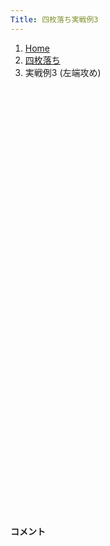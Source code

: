 ```yaml
---
Title: 四枚落ち実戦例3
---
```

<nav aria-label="breadcrumb">
  <ol class="breadcrumb mb-3">
    <li class="breadcrumb-item"><a href="/shogi-beginners/">Home</a></li>
    <li class="breadcrumb-item"><a href="/shogi-beginners/4mai/">四枚落ち</a></li>
    <li class="breadcrumb-item active" aria-current="page">実戦例3 (左端攻め)</li>
  </ol>
</nav>
<div class="row">
  <div class="col-lg-1"></div>
  <div class="col-sm" tabindex="-1">
    <script id="example-kif" type="kif">
手合割：四枚落ち
下手：下手
上手：上手
手数----指手---------消費時間--
*<ruby>左端<rt>ひだりはし</rt></ruby><ruby>攻<rt>せ</rt></ruby>めの<ruby>勝<rt>か</rt></ruby>ち<ruby>方<rt>かた</rt></ruby>をおぼえましょう。
*<div class="text-center"><img class="img-fluid pt-3 w-50" src="/shogi-beginners/img/cat24.png"></div>
   1 ６二銀(71)
*これから<ruby>並<rt>なら</rt></ruby>べる<ruby>左端<rt>ひだりはし</rt></ruby><ruby>攻<rt>せ</rt></ruby>め<ruby>定跡<rt>じょうせき</rt></ruby>は<ruby>勝<rt>か</rt></ruby>ち<ruby>切<rt>き</rt></ruby>るのが<ruby>大変<rt>たいへん</rt></ruby>なので、あまりおすすめしません。
   2 ７六歩(77)
   3 ５四歩(53)
   4 ２六歩(27)
   5 ５三銀(62)
   6 ２五歩(26)
   7 ３二金(41)
   8 ２四歩(25)
   9 同　歩(23)
  10 同　飛(28)
  11 ２三歩打
  12 ２八飛(24)
  13 ５二玉(51)
  14 ９六歩(97)
*<ruby>上手<rt>うわて</rt></ruby>の<ruby>駒<rt>こま</rt></ruby>が<ruby>右<rt>みぎ</rt></ruby>に<ruby>偏<rt>かたよ</rt></ruby>っているので、<ruby>左端<rt>ひだりはし</rt></ruby>から<ruby>攻<rt>せ</rt></ruby>めてみます。
  15 ７四歩(73)
  16 ９五歩(96)
  17 ７二金(61)
  18 ９四歩(95)
  19 同　歩(93)
  20 ９二歩打
*２<ruby>筋<rt>すじ</rt></ruby>で<ruby>手<rt>て</rt></ruby>に<ruby>入<rt>い</rt></ruby>れた<ruby>歩<rt>ふ</rt></ruby>で、と<ruby>金<rt>きん</rt></ruby><ruby>作<rt>つく</rt></ruby>りを<ruby>目<rt>め</rt></ruby><ruby>指<rt>ざ</rt></ruby>します。
  21 ７三桂(81)
  22 ９一歩成(92)
  23 ８二金(72)
  24 ６六角(88)
*☗<ruby>９四<rt>きゅうよん</rt></ruby><ruby>香<rt>きょう</rt></ruby>をねらいます。
  25 ６四銀(53)
*<ruby>油断<rt>ゆだん</rt></ruby>のならない<ruby>手<rt>て</rt></ruby>で、☗<ruby>９四<rt>きゅうよん</rt></ruby><ruby>香<rt>きょう</rt></ruby>は☖<ruby>６五<rt>ろくごー</rt></ruby><ruby>銀<rt>ぎん</rt></ruby>で<ruby>困<rt>こま</rt></ruby>ります。
  26 ９八飛(28)
*<ruby>仕方<rt>しかた</rt></ruby>ないので☗<ruby>９八<rt>きゅうはち</rt></ruby><ruby>飛<rt>ひ</rt></ruby>から、<ruby>強行<rt>きょうこう</rt></ruby><ruby>突破<rt>とっぱ</rt></ruby>します。
  27 ６五銀(64)
  28 ９四飛(98)
  29 ６六銀(65)
  30 ９二と(91)
  31 ６七銀成(66)
  32 ８二と(92)
*<ruby>飛車<rt>ひしゃ</rt></ruby>は<ruby>成<rt>な</rt></ruby>れそうですが、<ruby>銀桂<rt>ぎんけい</rt></ruby>をさばかれ<ruby>角<rt>かく</rt></ruby>も<ruby>取<rt>と</rt></ruby>られているので、ギリギリの<ruby>変化<rt>へんか</rt></ruby>です。
  33 ６五桂(73)
*<ruby>問題<rt>もんだい</rt></ruby>: <ruby>次<rt>つぎ</rt></ruby>の<ruby>手<rt>て</rt></ruby>を<ruby>考<rt>かんが</rt></ruby>えてみましょう。
*<div><img class="img-fluid" src="/shogi-beginners/img/cat2.png"></div>
  34 ６八銀(79)
*<ruby>次<rt>つぎ</rt></ruby>に☖<ruby>５七<rt>ごーなな</rt></ruby><ruby>桂<rt>けい</rt></ruby><ruby>不成<rt>ふなり</rt></ruby>とされると<ruby>大変<rt>たいへん</rt></ruby>です。それを<ruby>防<rt>ふせ</rt></ruby>ぐ<ruby>絶対手<rt>ぜったいしゅ</rt></ruby>です。
  35 ５七桂成(65)
  36 ６七銀(68)
  37 同　成桂(57)
  38 ６八歩打
*ていねいに<ruby>駒<rt>こま</rt></ruby>を<ruby>追<rt>お</rt></ruby>い<ruby>返<rt>かえ</rt></ruby>しておきます。
  39 ５七成桂(67)
*<ruby>問題<rt>もんだい</rt></ruby>: <ruby>次<rt>つぎ</rt></ruby>の<ruby>手<rt>て</rt></ruby>を<ruby>考<rt>かんが</rt></ruby>えてみましょう。
*<div><img class="img-fluid" src="/shogi-beginners/img/cat2.png"></div>
  40 ７四飛(94)
*☗<ruby>５四<rt>ごーよん</rt></ruby><ruby>飛<rt>ひ</rt></ruby>もねらっており、☗<ruby>９二<rt>きゅうにい</rt></ruby><ruby>飛成<rt>ひなり</rt></ruby>よりいいです。
  41 ５三玉(52)
*<ruby>問題<rt>もんだい</rt></ruby>: <ruby>次<rt>つぎ</rt></ruby>の<ruby>手<rt>て</rt></ruby>を<ruby>考<rt>かんが</rt></ruby>えてみましょう。
*<div><img class="img-fluid" src="/shogi-beginners/img/cat2.png"></div>
  42 ４五銀打
*<ruby>逃<rt>に</rt></ruby>げ<ruby>道<rt>みち</rt></ruby>をふさぎながら☗<ruby>５四<rt>ごーよん</rt></ruby><ruby>飛<rt>ひ</rt></ruby>をねらった<ruby>好手<rt>こうしゅ</rt></ruby>です。
  43 ３四歩(33)
*<ruby>問題<rt>もんだい</rt></ruby>: <ruby>次<rt>つぎ</rt></ruby>の<ruby>手<rt>て</rt></ruby>を<ruby>考<rt>かんが</rt></ruby>えてみましょう。<ruby>難問<rt>なんもん</rt></ruby>。
*<div><img class="img-fluid" src="/shogi-beginners/img/cat2.png"></div>
  44 ７二飛成(74)
*ノータイムで☗<ruby>５四<rt>ごーよん</rt></ruby><ruby>飛<rt>ひ</rt></ruby>は、☖<ruby>４二<rt>よんにい</rt></ruby><ruby>玉<rt>ぎょく</rt></ruby>☗<ruby>５七<rt>ごーなな</rt></ruby><ruby>飛<rt>ひ</rt></ruby>☖<ruby>６六角<rt>ろくろくかく</rt></ruby>で<ruby>大変<rt>たいへん</rt></ruby>です。またどこかで☖<ruby>３三<rt>さんさん</rt></ruby><ruby>玉<rt>ぎょく</rt></ruby>とされると、<ruby>上手<rt>うわて</rt></ruby><ruby>玉<rt>ぎょく</rt></ruby>がつかまりません。<ruby>逃<rt>に</rt></ruby>げ<ruby>道<rt>みち</rt></ruby>をふさぐ☗<ruby>７二<rt>ななにい</rt></ruby><ruby>飛成<rt>ひなり</rt></ruby>が<ruby>絶妙手<rt>ぜつみょうしゅ</rt></ruby>です。
  45 ５二銀打
*☖<ruby>４二金<rt>よんにいきん</rt></ruby>は☗<ruby>５五金<rt>ごーごーきん</rt></ruby>で<ruby>受<rt>う</rt></ruby>けなしなので、これしか<ruby>手<rt>て</rt></ruby>がありません。
  46 ５四銀(45)
  47 同　玉(53)
  48 ５二龍(72)
  49 ５三歩打
  50 ４六銀打
  51 ６六角打
  52 ７七金打
  53 １一角(66)
  54 ５七銀(46)
  55 ４四玉(54)
*<ruby>問題<rt>もんだい</rt></ruby>: <ruby>次<rt>つぎ</rt></ruby>の<ruby>手<rt>て</rt></ruby>を<ruby>考<rt>かんが</rt></ruby>えてみましょう。<ruby>難問<rt>なんもん</rt></ruby>。
*<div><img class="img-fluid" src="/shogi-beginners/img/cat2.png"></div>
  56 ２二歩打
*<ruby>王<rt>おう</rt></ruby>の<ruby>逃<rt>に</rt></ruby>げ<ruby>道<rt>みち</rt></ruby>をふさぐ<ruby>好手<rt>こうしゅ</rt></ruby>です。
  57 同　角(11)
  58 ４六銀(57)
  59 ２四歩(23)
  60 ２三歩打
  61 １一角(22)
  62 ４五桂打
  63 ３五歩(34)
  64 ５三桂成(45)
  65 ５六歩打
  66 ６七金(77)
  67 ３四玉(44)
  68 ４三成桂(53)
  69 同　金(32)
  70 ３五銀(46)
  71 ３三玉(34)
  72 １二龍(52)
  73 ５五桂打
  74 １一龍(12)
  75 ６七桂(55)
  76 同　歩(68)
  77 ５七歩成(56)
  78 ２一龍(11)
  79 ４二玉(33)
  80 ７五角打
*こまで<ruby>進<rt>すす</rt></ruby>んでやっと<ruby>勝<rt>か</rt></ruby>ちが<ruby>見<rt>み</rt></ruby>えてきました。
  81 ６四歩(63)
  82 ５七角(75)
  83 ５六歩打
  84 ９三角成(57)
  85 ５七金打
  86 ２二歩成(23)
  87 ５二玉(42)
  88 ３一龍(21)
  89 ６五歩(64)
  90 ６四桂打
  91 ６二玉(52)
  92 ７二と(82)
  93 ６三玉(62)
  94 ５二銀打
  95 ６四玉(63)
  96 ７五馬(93)
  97 ５五玉(64)
  98 ４六銀(35)
  99 ４四玉(55)
 100 ３五龍(31)
 101 ５四玉(44)
 102 ４五龍(35)
 *ぬるい<ruby>手<rt>て</rt></ruby>は<ruby>指<rt>さ</rt></ruby>せず、また<ruby>手<rt>て</rt></ruby>も<ruby>難<rt>むずか</rt></ruby>しいので<ruby>左端<rt>ひだりはし</rt></ruby><ruby>攻<rt>せ</rt></ruby>めはおすすめしません。わかりやすい<ruby>変化<rt>へんか</rt></ruby>を<ruby>選<rt>えら</rt></ruby>ぶことも<ruby>大切<rt>たいせつ</rt></ruby>です。
 103 投了
*<a href="/shogi-beginners/4mai/example4/">
*<ruby>次<rt>つぎ</rt></ruby>の<ruby>棋譜<rt>きふ</rt></ruby>を<ruby>見<rt>み</rt></ruby>よう！
*<div class="text-center"><img class="img-fluid pt-3 w-50" src="/shogi-beginners/img/cat1.png"></div></a>
まで102手で下手の勝ち
    </script>
    <svg id="example" xmlns="http://www.w3.org/2000/svg" viewBox="0,0,400,540"></svg>
  </div>
  <div class="col-sm">
    <h4 class="pt-3">コメント</h4>
    <div id="comment"></div>
  </div>
  <div class="col-lg-1"></div>
</div>
